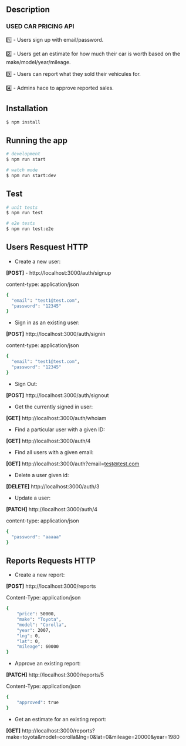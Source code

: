 
## Description

### USED CAR PRICING API ###


:one: - Users sign up with email/password.

:two: - Users get an estimate for how much their car is worth based on the make/model/year/mileage.

:three: - Users can report what they sold their vehicules for.

:four: - Admins hace to approve reported sales.

## Installation

```bash
$ npm install
```

## Running the app

```bash
# development
$ npm run start

# watch mode
$ npm run start:dev

```

## Test

```bash
# unit tests
$ npm run test

# e2e tests
$ npm run test:e2e

```

## Users Resquest HTTP
* Create a new user: 

**[POST]** - http://localhost:3000/auth/signup

content-type: application/json
```bash
{
  "email": "test1@test.com",
  "password": "12345"
}
```

* Sign in as an existing user:

**[POST]**  http://localhost:3000/auth/signin

content-type: application/json
```bash
{
  "email": "test1@test.com",
  "password": "12345"
}
```

* Sign Out:

**[POST]**  http://localhost:3000/auth/signout

* Get the currently signed in user:

**[GET]** http://localhost:3000/auth/whoiam

* Find a particular user with a given ID:

**[GET]**  http://localhost:3000/auth/4

* Find all users with a given email:

**[GET]**  http://localhost:3000/auth?email=test@test.com

* Delete a user given id:

**[DELETE]** http://localhost:3000/auth/3

* Update a user:

**[PATCH]** http://localhost:3000/auth/4

content-type: application/json
```bash
{
  "password": "aaaaa"
}
```

## Reports Requests HTTP

* Create a new report:

**[POST]**  http://localhost:3000/reports

Content-Type: application/json
```bash
{
    "price": 50000,
    "make": "Toyota",
    "model": "Corolla",
    "year": 2007,
    "lng": 0,
    "lat": 0,
    "mileage": 60000
}
```

* Approve an existing report:

**[PATCH]** http://localhost:3000/reports/5

Content-Type: application/json
```bash
{
    "approved": true
}
```
* Get an estimate for an  existing report:

**[GET]** http://localhost:3000/reports?make=toyota&model=corolla&lng=0&lat=0&mileage=20000&year=1980
